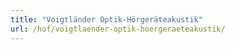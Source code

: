 ```yaml
---
title: "Voigtländer Optik-Hörgeräteakustik"
url: /hof/voigtlaender-optik-hoergeraeteakustik/
---
```

